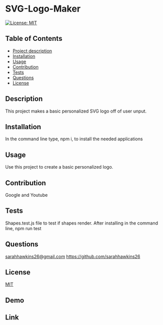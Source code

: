 # SVG-Logo-Maker
[![License: MIT](https://img.shields.io/badge/License-MIT-yellow.svg)](https://opensource.org/licenses/MIT)

## Table of Contents
- [Project description](#description)
- [Installation](#installation)
- [Usage](#usage)
- [Contribution](#contribution)
- [Tests](#tests)
- [Questions](#questions)
- [License](#license)

## Description
This project makes a basic personalized SVG logo off of user unput.

## Installation
In the command line type, npm i, to install the needed applications

## Usage
Use this project to create a basic personalized logo.

## Contribution
Google and Youtube

## Tests
Shapes.test.js file to test if shapes render. After installing in the command line, npm run test 

## Questions
sarahhawkins26@gmail.com
https://github.com/sarahhawkins26

## License
[MIT](https://choosealicense.com/licenses/mit/)

## Demo

## Link
